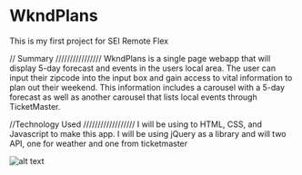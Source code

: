 # WkndPlans
This is my first project for SEI Remote Flex

// Summary
////////////////
WkndPlans is a single page webapp that will display 5-day forecast and events in the users local area. The user can input their zipcode into the input box and gain access to vital information to plan out their weekend. This information includes a carousel with a 5-day forecast as well as another carousel that lists local events through TicketMaster. 

//Technology Used
//////////////////
I will be using to HTML, CSS, and Javascript to make this app. I will be using jQuery as a library and will two API, one for weather and one from ticketmaster

![alt text](https://github.com/mujbadar/WkndPlans/issues/1)
